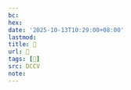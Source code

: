 ```yaml
---
bc:
hex:
date: '2025-10-13T10:29:00+08:00'
lastmod:
title: 􄸗
url: 􄸗
tags: [𧗕]
src: DCCV
note:
---
```

